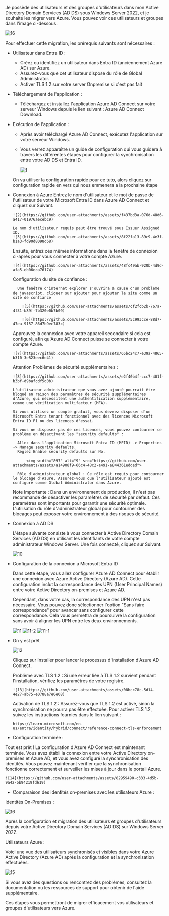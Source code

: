 Je possède des utilisateurs et des groupes d'utilisateurs dans mon Active Directory Domain Services (AD DS) sous Windows Server 2022, et je souhaite les migrer vers Azure. Vous pouvez voir ces utilisateurs et groupes dans l'image ci-dessous.

![16](https://github.com/user-attachments/assets/8c1ebde5-9787-49ba-b2ce-c41ba3b60b73)

Pour effectuer cette migration, les prérequis suivants sont nécessaires :

- Utilisateur dans Entra ID :

    - Créez ou identifiez un utilisateur dans Entra ID (anciennement Azure AD) sur Azure.
    - Assurez-vous que cet utilisateur dispose du rôle de Global Administrator.
    - Activer TLS 1.2 sur votre server Onpremise si c'est pas fait

- Téléchargement de l'application :

    - Téléchargez et installez l'application Azure AD Connect sur votre serveur Windows depuis le lien suivant : Azure AD Connect Download.

- Exécution de l'application :

    - Après avoir téléchargé Azure AD Connect, exécutez l'application sur votre serveur Windows.
    - Vous verrez apparaître un guide de configuration qui vous guidera à travers les différentes étapes pour configurer la synchronisation entre votre AD DS et Entra ID.

      ![1](https://github.com/user-attachments/assets/271e419c-ff39-4d20-9304-ab58048ace7b)

  On va utiliser la configuration rapide pour ce tuto, alors cliquez sur configuration rapide en vers qui nous emmenera a la  prochaine étape

- Connexion à Azure
    Entrez le nom d'utilisateur et le mot de passe de l'utilisateur de votre Microsoft Entra ID dans Azure AD Connect et cliquez sur Suivant.

      ![2](https://github.com/user-attachments/assets/f437bd3a-076d-48d6-a417-01976aecebc9)

      Le nom d'utilisateur requis peut être trouvé sous Issuer Assigned ID.
      ![3](https://github.com/user-attachments/assets/8f22fa13-89c9-4e3f-b1a3-fd90d8098d68)
  
    Ensuite, entrez ces mêmes informations dans la fenêtre de connexion ci-après pour vous connecter à votre compte Azure.

      ![4](https://github.com/user-attachments/assets/48fc49ab-920b-4d9d-afa5-eb06eca76174)

    Configuration du site de confiance  :
  
        Une fenêtre d'internet explorer s'ouvrira a cause d'un probleme de javascript, cliquer sur ajouter pour ajouter le site comme un site de confiance

          ![5](https://github.com/user-attachments/assets/cf2fcb2b-767a-4f31-b89f-7b320e0b7b09)
    
          ![6](https://github.com/user-attachments/assets/5c993cce-88d7-47ea-9157-86d7b9ec783c)

  Approuvez la connexion avec votre appareil secondaire si cela est configuré, afin qu'Azure AD Connect puisse se connecter à votre compte Azure.

      ![7](https://github.com/user-attachments/assets/65bc24c7-e39a-4865-b310-3e823eec6e41)

  Attention Problèmes de sécurité supplémentaires :
  
      ![8](https://github.com/user-attachments/assets/e2f40b4f-ccc7-401f-b3bf-d9bafcdf5d0b)
  
      L'utilisateur administrateur que vous avez ajouté pourrait être bloqué en raison des paramètres de sécurité supplémentaires d'Azure, qui nécessitent une authentification supplémentaire,     
      comme une vérification multifacteur (MFA).
      
      Si vous utilisez un compte gratuit, vous devrez disposer d'un Microsoft Entra tenant fonctionnel avec des licences Microsoft Entra ID P1 ou des licences d'essai.

      Si vous ne disposez pas de ces licences, vous pouvez contourner ce problème en désactivant les "security defaults" :

        Allez dans l'application Microsoft Entra ID (MEID) -> Properties -> Manage security defaults.
        Réglez Enable security defaults sur No.
     
            <img width="897" alt="9" src="https://github.com/user-attachments/assets/a14908f9-66c4-48c2-a491-a844361edded">

        Rôle d'administrateur global : Ce rôle est requis pour contourner le blocage d'Azure. Assurez-vous que l'utilisateur ajouté est configuré comme Global Administrator dans Azure.

    Note Importante : Dans un environnement de production, il n'est pas recommandé de désactiver les paramètres de sécurité par défaut. Ces paramètres sont importants pour garantir une sécurité 
    optimale. L'utilisation du rôle d'administrateur global pour contourner des blocages peut exposer votre environnement à des risques de sécurité.

  
- Connexion à AD DS

    L'étape suivante consiste à vous connecter à Active Directory Domain Services (AD DS) en utilisant les identifiants de votre compte administrateur Windows Server. Une fois connecté, cliquez sur Suivant.

    ![10](https://github.com/user-attachments/assets/dfb00f64-e185-45e0-b569-32e9318f779a)

- Configuration de la connexion a Microsoft Entra ID

    Dans cette étape, vous allez configurer Azure AD Connect pour établir une connexion avec Azure Active Directory (Azure AD). Cette configuration inclut la correspondance des UPN (User 
    Principal Names) entre votre Active Directory on-premises et Azure AD.

    Cependant, dans votre cas, la correspondance des UPN n'est pas nécessaire. Vous pouvez donc sélectionner l'option "Sans faire correspondance" pour avancer sans configurer cette         
    correspondance. Cela vous permettra de poursuivre la configuration sans avoir à aligner les UPN entre les deux environnements.

    ![11](https://github.com/user-attachments/assets/47f00dc7-048a-423e-9c4b-62df12e9da47)
    ![11-2](https://github.com/user-attachments/assets/9f2fdafd-3720-4fb2-b5ee-5a8cc469bc31)
    ![11-1](https://github.com/user-attachments/assets/71ea33e3-f294-40c0-b7c5-7127cb002f73)

- On y est prêt

    ![12](https://github.com/user-attachments/assets/3d15c46b-8416-4798-b8c3-9200e7a27a6c)

    Cliquez sur Installer pour lancer le processus d'installation d'Azure AD Connect.

    Problème avec TLS 1.2 : Si une erreur liée à TLS 1.2 survient pendant l'installation, vérifiez les paramètres de votre registre.

      ![13](https://github.com/user-attachments/assets/08bcc78c-5d14-4e27-ab75-e0788a7e0e08)
  
    Activation de TLS 1.2 : Assurez-vous que TLS 1.2 est activé, sinon la synchronisation ne pourra pas être effectuée. Pour activer TLS 1.2, suivez les instructions fournies dans le lien 
    suivant :
    
      https://learn.microsoft.com/en-us/entra/identity/hybrid/connect/reference-connect-tls-enforcement

- Configuration terminée :

Tout est prêt ! La configuration d'Azure AD Connect est maintenant terminée. Vous avez établi la connexion entre votre Active Directory on-premises et Azure AD, et vous avez configuré la synchronisation des identités. Vous pouvez maintenant vérifier que la synchronisation fonctionne correctement et surveiller les mises à jour dans le portail Azure.

    ![14](https://github.com/user-attachments/assets/82959490-c333-4d5b-9a42-5b94219fd619)

- Comparaison des identités on-premises avec les utilisateurs Azure :

Identités On-Premises :

  ![16](https://github.com/user-attachments/assets/807aee93-85a9-490a-86e1-2d29ff4dd49b)
  

Apres la  configuration et migration des utilisateurs et groupes d'utilisateurs depuis votre Active Directory Domain Services (AD DS) sur Windows Server 2022.

Utilisateurs Azure :

Voici une vue des utilisateurs synchronisés et visibles dans votre Azure Active Directory (Azure AD) après la configuration et la synchronisation effectuées.

  ![15](https://github.com/user-attachments/assets/3b4b0a4d-9a19-4ad6-8a57-5c3958cfc5d3)


    
Si vous avez des questions ou rencontrez des problèmes, consultez la documentation ou les ressources de support pour obtenir de l'aide supplémentaire.










      
      




      
Ces étapes vous permettront de migrer efficacement vos utilisateurs et groupes d'utilisateurs vers Azure.
